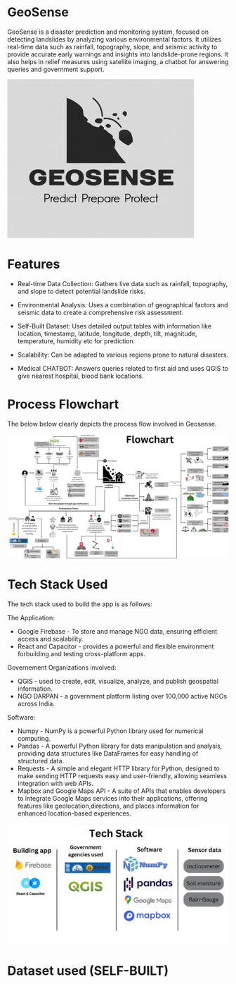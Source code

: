 # GeoSense
GeoSense is a disaster prediction and monitoring system, focused on detecting landslides by analyzing various environmental factors. It utilizes real-time data such as rainfall, topography, slope, and seismic activity to provide accurate early warnings and insights into landslide-prone regions. It also helps in relief measures using satellite imaging, a chatbot for answering queries and government support.

![GeoSense Logo](images/geosense_logo.jpeg)

# Features
* Real-time Data Collection: Gathers live data such as rainfall, topography, and slope to detect potential landslide risks.
  
* Environmental Analysis: Uses a combination of geographical factors and seismic data to create a comprehensive risk assessment.
  
* Self-Built Dataset: Uses detailed output tables with information like location, timestamp, latitude, longitude, depth, tilt, magnitude, temperature, humidity etc for prediction.
  
* Scalability: Can be adapted to various regions prone to natural disasters.
  
* Medical CHATBOT: Answers queries related to first aid and uses QGIS to give nearest hospital, blood bank locations.

# Process Flowchart
The below below clearly depicts the process flow involved in Geosense.

![GeoSense Flowchart](images/geosense_flowchart.jpg)

# Tech Stack Used
The tech stack used to build the app is as follows:

The Application:

* Google Firebase - To store and manage NGO data, ensuring efficient access and scalability.
* React and Capacitor - provides a powerful and flexible environment forbuilding and testing cross-platform apps.

Governement Organizations involved:

* QGIS - used to create, edit, visualize, analyze, and publish geospatial information.
* NGO DARPAN - a government platform listing over 100,000 active NGOs across India.

Software:
* Numpy - NumPy is a powerful Python library used for numerical computing.
* Pandas - A powerful Python library for data manipulation and analysis, providing data structures like DataFrames for easy handling of structured data.
* Requests - A simple and elegant HTTP library for Python, designed to make sending HTTP requests easy and user-friendly, allowing seamless integration with web APIs.
* Mapbox and Google Maps API  - A suite of APIs that enables developers to integrate Google Maps services into their applications, offering features like geolocation,directions, and places information for enhanced location-based experiences.

![GeoSense Techstack](images/techstack.jpg)

# Dataset used (SELF-BUILT)


 
